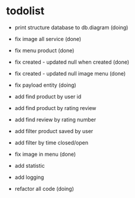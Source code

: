 # todolist
- print structure database to db.diagram (doing)
- fix image all service (done)
- fix menu product (done)
- fix created - updated null when created (done)
- fix created - updated null image menu (done)

- fix payload entity (doing)
- add find product by user id
- add find product by rating review
- add find review by rating number
- add filter product saved by user
- add filter by time closed/open
- fix image in menu (done)
- add statistic 
- add logging
- refactor all code (doing)
